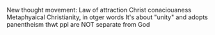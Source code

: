 New thought movement:
Law of attraction
Christ conaciouaness
Metaphyaical Christianity, in otger words
It's about "unity" and adopts panentheism thwt ppl are NOT separate from God
